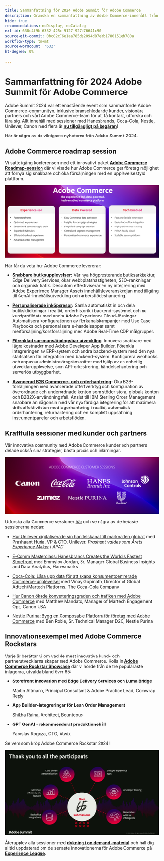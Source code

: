 ```yaml
---
title: Sammanfattning för 2024 Adobe Summit för Adobe Commerce
description: Granska en sammanfattning av Adobe Commerce-innehåll från evenemanget 2024 Adobe Summit.
hide: true
recommendations: noDisplay, noCatalog
exl-id: 638c4f9b-6332-425c-9127-927d76641c90
source-git-commit: 0bc82c76e1aa785de2094d87ebb1780151eb780a
workflow-type: tm+mt
source-wordcount: '632'
ht-degree: 0%

---
```


# Sammanfattning för 2024 Adobe Summit för Adobe Commerce

Adobe Summit 2024 var ett enastående event som sammanförde Adobe Commerce-communityn, inklusive branschledande kunder, visionära partners och vårt Adobe Commerce-team för att få kontakt, utforska och lära sig. Allt innehåll med sessioner med Hanesbrands, Coca-Cola, Nestle, Unilever, Canon med flera är [**nu tillgängligt på begäran**](https://business.adobe.com/summit/2024/sessions.html?Track=Commerce)!

Här är några av de viktigaste nyheterna från Adobe Summit 2024.

## Adobe Commerce roadmap session

Vi satte igång konferensen med ett innovativt paket [**Adobe Commerce Roadmap-session**](https://business.adobe.com/summit/2024/sessions/adobe-commerce-2024-product-roadmap-review-s432.html) där vi visade hur Adobe Commerce ger företag möjlighet att förnya sig snabbare och öka försäljningen med en upplevelsestyrd plattform.

![En skärmbild av en dator](../../assets/events/image1.png)

Här får du veta hur Adobe Commerce levererar:

- **[Snabbare butiksupplevelser](https://experienceleague.adobe.com/developer/commerce/storefront/):** Vår nya högpresterande butiksarkitektur, Edge Delivery Services, ökar webbplatshastigheten, SEO-rankningar och organisk trafik. Dessutom effektiviserar en ny integrering med Adobe Experience Manager Assets innehållsleveranskedjan med tillgång till GenAI-innehållsutveckling och arbetsflödeshantering.

- **[Personaliserade inköpsresor](https://experienceleague.adobe.com/en/docs/commerce-admin/customers/customers-menu/personalize-scale):** Samla automatiskt in och dela butiksklickningar i realtid, orderhistorik i backend-systemet och nu kundprofildata med andra Adobe Experience Cloud-lösningar. Automatisera konfigurationen av flerkanalskampanjer med Use Case Playbooks och personalisera e-handelsappar samt merförsäljning/korsförsäljning med Adobe Real-Time CDP målgrupper.

- **[Förenklad sammansättningsbar utveckling](https://developer.adobe.com/commerce/extensibility/app-development/learning-path/):** Innovera snabbare med lägre kostnader med Adobe Developer App Builder. Förenkla integreringen av ERP-system och andra backend-system med den nya startsatsen för integration med backend-system. Konfigurera webhooks och anpassa administratörsgränssnittet med hjälp av en enhetlig utvecklarupplevelse, som API-orkestrering, händelsehantering och serverlös utbyggbarhet.

- **[Avancerad B2B Commerce- och orderhantering](https://experienceleague.adobe.com/en/docs/commerce-admin/b2b/introduction):** Öka B2B-försäljningen med avancerade offertverktyg och konfiguration av överordnade och underordnade konton som stöder stora, globala konton och B2B2X-användningsfall. Anslut till IBM Sterling Order Management snabbare än någonsin med vår nya färdiga integrering för att maximera driftseffektiviteten med lagerhantering i realtid, automatisk orderhantering, returhantering och en komplett uppsättning instrumentpaneler och arbetsflöden.

## Kraftfulla sessioner med kunder och partners

Vår innovativa community med Adobe Commerce kunder och partners delade också sina strategier, bästa praxis och inlärningar.

![En grupp logotyper på en lila bakgrund](../../assets/events/image2.png)

Utforska alla Commerce sessioner [här](https://business.adobe.com/summit/2024/sessions.html?Track=Commerce) och se några av de hetaste sessionerna nedan:

- [Hur Unilever digitaliserade sin handelskanal till marknaden globalt](https://business.adobe.com/summit/2024/sessions/how-unilever-digitized-its-distributive-trade-rout-s430.html) med Prashaant Huria, VP &amp; CTO, Unilever, *Prashant valdes som [Årets Experience Maker](https://www.adobeexperienceawards.com/stories2024) i APAC*

- [E-Comm Masterclass: Hanesbrands Creates the World&#39;s Fastest Storefront](https://business.adobe.com/summit/2024/sessions/ecomm-masterclass-hanesbrands-creates-the-worlds-f-s435.html) med Emmylou Jordan, Sr. Manager Global Business Insights and Data Analytics, Hanesmarks

- [Coca-Cola: Låsa upp data för att skapa konsumentcentrerade Commerce-upplevelser](https://business.adobe.com/summit/2024/sessions/cocacola-unlocking-data-to-create-consumercentric-s434.html) med Vinay Gopinath, Director of Global Adtech/Martech Platforms, The Coca-Cola Company

- [Hur Canon ökade konverteringsgraden och trafiken med Adobe Commerce](https://business.adobe.com/summit/2024/sessions/how-canon-increased-conversion-rates-and-traffic-u-s438.html) med Matthew Mandato, Manager of Martech Engagement Ops, Canon USA

- [Nestle Purina: Bygg en Composable Platform för företag med Adobe Commerce](https://business.adobe.com/summit/2024/sessions/purina-takes-composable-commerce-approach-to-boost-s437.html) med Ben Robie, Sr. Technical Manager D2C, Nestle Purina

## Innovationsexempel med Adobe Commerce Rockstars

Varje år berättar vi om vad de mest innovativa kund- och partnerutvecklarna skapar med Adobe Commerce. Kolla in **[Adobe Commerce Rockstar Showcase](https://business.adobe.com/summit/2024/sessions/adobe-commerce-rockstar-showcase-s431.html)** där vi hörde från de tre populäraste inlagorna, utvalda bland över 65:

- **Storefront Innovation med Edge Delivery Services och Luma Bridge**

  Martin Altmann, Principal Consultant &amp; Adobe Practice Lead, Comwrap Reply

- **App Builder-integreringar för Lean Order Management**

  Shikha Raina, Architect, Bounteous

- **GPT GenAI - rekommenderat produktinnehåll**

  Yaroslav Rogoza, CTO, Atwix

Se vem som kröp Adobe Commerce Rockstar 2024!

![En skärmbild av en svart bakgrund med vit text och ikoner](../../assets/events/image3.png)

Återupplev alla sessioner med **[dykning i on demand-material](https://business.adobe.com/summit/2024/sessions.html?Track=Commerce)** och håll dig alltid uppdaterad om de senaste innovationerna för Adobe Commerce på [**Experience League**](https://experienceleague.adobe.com/en/docs/commerce-operations/release/latest).
